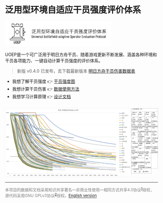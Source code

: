 # 泛用型环境自适应干员强度评价体系

<img src="resources/logo-light-with-title.webp" alt="UOEP Logo" width="350" height="auto" >

UOEP是一个可广泛用于明日方舟干员、随着游戏更新不断发展、涵盖各种环境和干员各项能力、一键自动计算干员强度的评价体系。

> 新版 v0.4.0 已发布，去下载最新版本 [明日方舟干员伤害数据表](https://github.com/uoep/UOEP/releases/latest)

- 我想了解干员强度 👉 [干员强度图](https://www.bilibili.com/opus/1088029277575708676)
- 我想计算干员伤害 👉 [数据使用方法](docs/数据使用方法.md)
- 我想学习计算原理 👉 [设计文档](docs/设计文档.md)

<a href="resources/承伤衰减示意图.png"><img src="resources/承伤衰减示意图.webp" alt="承伤衰减能力计算示意图" width="1000" height="auto" style="margin-top: 10px" ></a>

---
<div style="font-size: small; color: gray">

本项目的数据和文档采用知识共享署名—非商业性使用—相同方式共享4.0协议<sup><a href="https://creativecommons.org/licenses/by-nc-sa/4.0/">1</a></sup>授权，源代码采用GNU GPLv3协议<sup><a href="https://www.gnu.org/licenses/gpl-3.0.en.html">2</a></sup>授权。<a href="https://github.com/uoep/UOEP/issues/1">English version</a>

</div>

